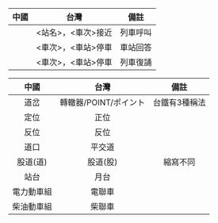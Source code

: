 | 中國 | 台灣 | 備註 |
| :--: | :--: | :--: |
| | <站名>，<車次>接近 | 列車呼叫 |
| | <車次>，<車站>停車 | 車站回答 |
| | <車次>，<車站>停車 | 列車復誦 |

| 中國 | 台灣 | 備註 |
| :--: | :--: | :--: |
| 道岔 | 轉轍器/POINT/ポイント | 台鐵有3種稱法 |
| 定位 | 正位 | |
| 反位 | 反位 | |
|道口|平交道| |
|股道(道)|股道(股)| 縮寫不同 |
|站台|月台| |
|電力動車組|電聯車| |
|柴油動車組|柴聯車| |
